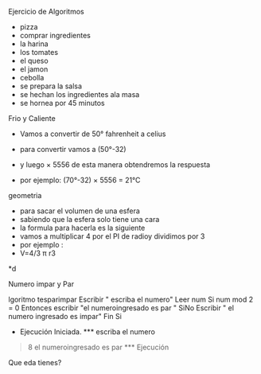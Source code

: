 Ejercicio de Algoritmos
* pizza
* comprar ingredientes 
* la harina  
*  los tomates
*  el queso
*  el jamon
*  cebolla 
*  se prepara  la salsa 
*  se  hechan los ingredientes ala masa 
*  se hornea por 45 minutos

Frio y Caliente

*  Vamos a convertir de 50°  fahrenheit  a celius

*  para  convertir  vamos a  (50°-32) 
*  y luego × 5556 de esta manera obtendremos la respuesta
*  por ejemplo: (70°-32) × 5556 =  21°C

geometria 

*  para sacar el volumen de una esfera 
*  sabiendo que la esfera solo tiene una cara
*  la formula para hacerla es la siguiente
*  vamos  a  multiplicar  4  por  el  PI  de radioy dividimos por  3
*  por ejemplo :   
*  V=4/3 π  r3


*d
























Numero impar y Par 
 
 lgoritmo tesparimpar
	Escribir " escriba el numero"
	Leer num
	Si num mod 2 = 0 Entonces
		escribir "el numeroingresado es par "
	SiNo
		Escribir " el numero  ingresado es impar"
	Fin Si
 
 
 
 
 * Ejecución Iniciada. ***
 escriba el numero
> 8
el numeroingresado es par
*** Ejecución



 Que eda tienes?
 

 
 
 
 
 
 
 
 
